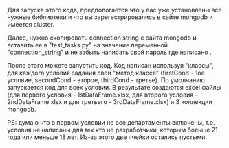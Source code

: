 Для запуска этого кода, предпологается что у вас уже установлены все нужные библиотеки и что вы зарегестрировались в сайте mongodb и имеется cluster.

Далее, нужно скопировать connection string с сайта mongodb и вставить ее в "test_tasks.py" на значение переменной "connection_string" и не забыть написать свой пароль где написано <password>. 

После этого можете запустить код. Код написан используя "классы", для каждого условия задания свой "метод класса" (firstCond - 1ое условие, secondCond - второе, thirdCond - третье). По умолчанию запускается код для всех условии.  В результате создаются excel файлы (для первого условия - 1stDataFrame.xlsx, для второго условия - 2ndDataFrame.xlsx  и для третьего - 3rdDataFrame.xlsx) и 3 коллекции mongodb.

PS: думаю что в первом условии не все департаменты включены, т.е. условия не написаны для тех кто не разработчики, которым больше 21 года или меньше 18 лет. Из-за этого две ячейки остались пустыми.
